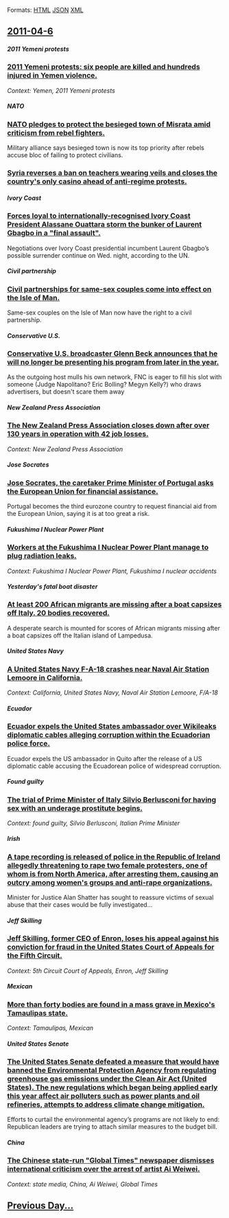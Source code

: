 
Formats: [HTML](2011/04/6/index.html)  [JSON](2011/04/6/index.json)  [XML](2011/04/6/index.xml)  

## [2011-04-6](/news/2011/04/6/index.md)

##### 2011 Yemeni protests
### [2011 Yemeni protests: six people are killed and hundreds injured in Yemen violence. ](/news/2011/04/6/2011-yemeni-protests-six-people-are-killed-and-hundreds-injured-in-yemen-violence.md)
_Context: Yemen, 2011 Yemeni protests_

##### NATO
### [NATO pledges to protect the besieged town of Misrata amid criticism from rebel fighters. ](/news/2011/04/6/nato-pledges-to-protect-the-besieged-town-of-misrata-amid-criticism-from-rebel-fighters.md)
Military alliance says besieged town is now its top priority after rebels accuse bloc of failing to protect civilians.

##### 
### [Syria reverses a ban on teachers wearing veils and closes the country's only casino ahead of anti-regime protests. ](/news/2011/04/6/syria-reverses-a-ban-on-teachers-wearing-veils-and-closes-the-country-s-only-casino-ahead-of-anti-regime-protests.md)
##### Ivory Coast
### [Forces loyal to internationally-recognised Ivory Coast President Alassane Ouattara storm the bunker of Laurent Gbagbo in a "final assault". ](/news/2011/04/6/forces-loyal-to-internationally-recognised-ivory-coast-president-alassane-ouattara-storm-the-bunker-of-laurent-gbagbo-in-a-final-assault.md)
Negotiations&#x20;over&#x20;Ivory&#x20;Coast&#x20;presidential&#x20;incumbent&#x20;Laurent&#x20;Gbagbo&#x2019;s&#x20;possible&#x20;surrender&#x20;continue&#x20;on&#x20;Wed.&#x20;night,&#x20;according&#x20;to&#x20;the&#x20;UN.

##### Civil partnership
### [Civil partnerships for same-sex couples come into effect on the Isle of Man. ](/news/2011/04/6/civil-partnerships-for-same-sex-couples-come-into-effect-on-the-isle-of-man.md)
Same-sex couples on the Isle of Man now have the right to a civil partnership.

##### Conservative U.S.
### [Conservative U.S. broadcaster Glenn Beck announces that he will no longer be presenting his program from later in the year. ](/news/2011/04/6/conservative-u-s-broadcaster-glenn-beck-announces-that-he-will-no-longer-be-presenting-his-program-from-later-in-the-year.md)
As the outgoing host mulls his own network, FNC is eager to fill his slot with someone (Judge Napolitano? Eric Bolling? Megyn Kelly?) who draws advertisers, but doesn&#039;t scare them away

##### New Zealand Press Association
### [The New Zealand Press Association closes down after over 130 years in operation with 42 job losses. ](/news/2011/04/6/the-new-zealand-press-association-closes-down-after-over-130-years-in-operation-with-42-job-losses.md)
_Context: New Zealand Press Association_

##### Jose Socrates
### [Jose Socrates, the caretaker Prime Minister of Portugal asks the European Union for financial assistance. ](/news/2011/04/6/josa-c-sa3crates-the-caretaker-prime-minister-of-portugal-asks-the-european-union-for-financial-assistance.md)
Portugal becomes the third eurozone country to request financial aid from the European Union, saying it is at too great a risk.

##### Fukushima I Nuclear Power Plant
### [Workers at the Fukushima I Nuclear Power Plant manage to plug radiation leaks. ](/news/2011/04/6/workers-at-the-fukushima-i-nuclear-power-plant-manage-to-plug-radiation-leaks.md)
_Context: Fukushima I Nuclear Power Plant, Fukushima I nuclear accidents_

##### Yesterday's fatal boat disaster
### [At least 200 African migrants are missing after a boat capsizes off Italy. 20 bodies recovered. ](/news/2011/04/6/at-least-200-african-migrants-are-missing-after-a-boat-capsizes-off-italy-20-bodies-recovered.md)
A desperate search is mounted for scores of African migrants missing after a boat capsizes off the Italian island of Lampedusa.

##### United States Navy
### [A United States Navy F-A-18 crashes near Naval Air Station Lemoore in California. ](/news/2011/04/6/a-united-states-navy-f-a-18-crashes-near-naval-air-station-lemoore-in-california.md)
_Context: California, United States Navy, Naval Air Station Lemoore, F/A-18_

##### Ecuador
### [Ecuador expels the United States ambassador over Wikileaks diplomatic cables alleging corruption within the Ecuadorian police force. ](/news/2011/04/6/ecuador-expels-the-united-states-ambassador-over-wikileaks-diplomatic-cables-alleging-corruption-within-the-ecuadorian-police-force.md)
Ecuador expels the US ambassador in Quito after the release of a US diplomatic cable accusing the Ecuadorean police of widespread corruption.

##### Found guilty
### [The trial of Prime Minister of Italy Silvio Berlusconi for having sex with an underage prostitute begins. ](/news/2011/04/6/the-trial-of-prime-minister-of-italy-silvio-berlusconi-for-having-sex-with-an-underage-prostitute-begins.md)
_Context: found guilty, Silvio Berlusconi, Italian Prime Minister_

##### Irish
### [A tape recording is released of police in the Republic of Ireland allegedly threatening to rape two female protesters, one of whom is from North America, after arresting them, causing an outcry among women's groups and anti-rape organizations. ](/news/2011/04/6/a-tape-recording-is-released-of-police-in-the-republic-of-ireland-allegedly-threatening-to-rape-two-female-protesters-one-of-whom-is-from-n.md)
Minister for Justice Alan Shatter has sought to reassure victims of sexual abuse that their cases would be fully investigated&hellip;

##### Jeff Skilling
### [Jeff Skilling, former CEO of Enron, loses his appeal against his conviction for fraud in the United States Court of Appeals for the Fifth Circuit. ](/news/2011/04/6/jeff-skilling-former-ceo-of-enron-loses-his-appeal-against-his-conviction-for-fraud-in-the-united-states-court-of-appeals-for-the-fifth-ci.md)
_Context: 5th Circuit Court of Appeals, Enron, Jeff Skilling_

##### Mexican
### [More than forty bodies are found in a mass grave in Mexico's Tamaulipas state. ](/news/2011/04/6/more-than-forty-bodies-are-found-in-a-mass-grave-in-mexico-s-tamaulipas-state.md)
_Context: Tamaulipas, Mexican_

##### United States Senate
### [The United States Senate defeated a measure that would have banned the Environmental Protection Agency from regulating greenhouse gas emissions under the Clean Air Act (United States). The new regulations which began being applied early this year affect air polluters such as power plants and oil refineries, attempts to address climate change mitigation. ](/news/2011/04/6/the-united-states-senate-defeated-a-measure-that-would-have-banned-the-environmental-protection-agency-from-regulating-greenhouse-gas-emissi.md)
Efforts to curtail the environmental agency’s programs are not likely to end: Republican leaders are trying to attach similar measures to the budget bill.

##### China
### [The Chinese state-run "Global Times" newspaper dismisses international criticism over the arrest of artist Ai Weiwei. ](/news/2011/04/6/the-chinese-state-run-global-times-newspaper-dismisses-international-criticism-over-the-arrest-of-artist-ai-weiwei.md)
_Context: state media, China, Ai Weiwei, Global Times_

## [Previous Day...](/news/2011/04/5/index.md)

